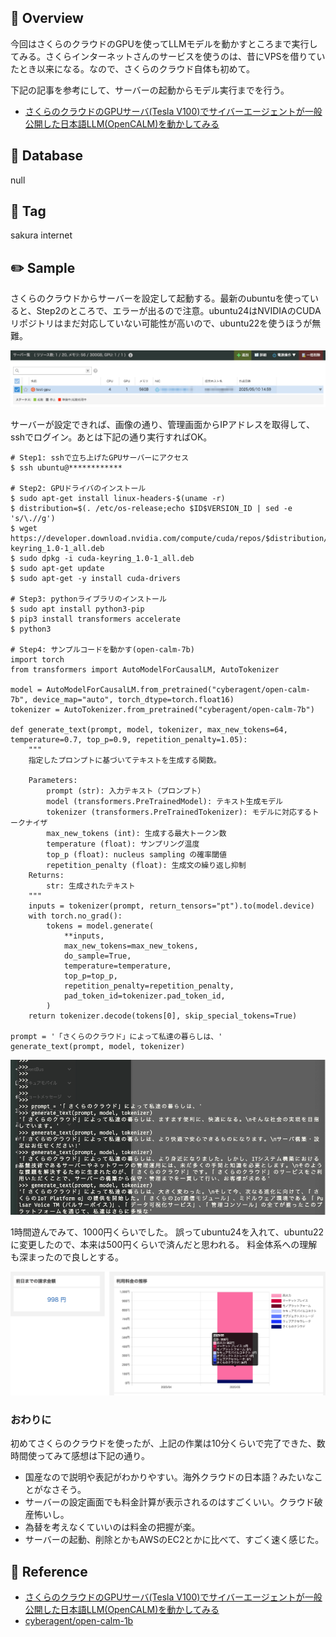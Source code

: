 ## :memo: Overview

今回はさくらのクラウドのGPUを使ってLLMモデルを動かすところまで実行してみる。さくらインターネットさんのサービスを使うのは、昔にVPSを借りていたとき以来になる。なので、さくらのクラウド自体も初めて。

下記の記事を参考にして、サーバーの起動からモデル実行までを行う。

- [さくらのクラウドのGPUサーバ(Tesla V100)でサイバーエージェントが一般公開した日本語LLM(OpenCALM)を動かしてみる](https://qiita.com/tar_xzvf/items/09ee2bf146c4a3319492#6%E3%82%B5%E3%83%B3%E3%83%97%E3%83%AB%E3%82%B3%E3%83%BC%E3%83%89%E3%82%92%E5%8B%95%E3%81%8B%E3%81%97%E3%81%A6%E3%81%BF%E3%82%8Bopen-calm-7b)

## :floppy_disk: Database

null

## :bookmark: Tag

sakura internet

## :pencil2: Sample

さくらのクラウドからサーバーを設定して起動する。最新のubuntuを使っていると、Step2のところで、エラーが出るので注意。ubuntu24はNVIDIAのCUDAリポジトリはまだ対応していない可能性が高いので、ubuntu22を使うほうが無難。

![server](https://github.com/SugiAki1989/sql_note/blob/main/image/p149-1.png)

サーバーが設定できれば、画像の通り、管理画面からIPアドレスを取得して、sshでログイン。あとは下記の通り実行すればOK。

```
# Step1: sshで立ち上げたGPUサーバーにアクセス
$ ssh ubuntu@************

# Step2: GPUドライバのインストール
$ sudo apt-get install linux-headers-$(uname -r)
$ distribution=$(. /etc/os-release;echo $ID$VERSION_ID | sed -e 's/\.//g')
$ wget https://developer.download.nvidia.com/compute/cuda/repos/$distribution/x86_64/cuda-keyring_1.0-1_all.deb
$ sudo dpkg -i cuda-keyring_1.0-1_all.deb
$ sudo apt-get update
$ sudo apt-get -y install cuda-drivers

# Step3: pythonライブラリのインストール
$ sudo apt install python3-pip
$ pip3 install transformers accelerate
$ python3

# Step4: サンプルコードを動かす(open-calm-7b)
import torch
from transformers import AutoModelForCausalLM, AutoTokenizer

model = AutoModelForCausalLM.from_pretrained("cyberagent/open-calm-7b", device_map="auto", torch_dtype=torch.float16)
tokenizer = AutoTokenizer.from_pretrained("cyberagent/open-calm-7b")

def generate_text(prompt, model, tokenizer, max_new_tokens=64, temperature=0.7, top_p=0.9, repetition_penalty=1.05):
    """
    指定したプロンプトに基づいてテキストを生成する関数。

    Parameters:
        prompt (str): 入力テキスト（プロンプト）
        model (transformers.PreTrainedModel): テキスト生成モデル
        tokenizer (transformers.PreTrainedTokenizer): モデルに対応するトークナイザ
        max_new_tokens (int): 生成する最大トークン数
        temperature (float): サンプリング温度
        top_p (float): nucleus sampling の確率閾値
        repetition_penalty (float): 生成文の繰り返し抑制
    Returns:
        str: 生成されたテキスト
    """
    inputs = tokenizer(prompt, return_tensors="pt").to(model.device)
    with torch.no_grad():
        tokens = model.generate(
            **inputs,
            max_new_tokens=max_new_tokens,
            do_sample=True,
            temperature=temperature,
            top_p=top_p,
            repetition_penalty=repetition_penalty,
            pad_token_id=tokenizer.pad_token_id,
        )
    return tokenizer.decode(tokens[0], skip_special_tokens=True)

prompt = '「さくらのクラウド」によって私達の暮らしは、'
generate_text(prompt, model, tokenizer)
```
![output](https://github.com/SugiAki1989/sql_note/blob/main/image/p149-2.png)

1時間遊んでみて、1000円くらいでした。
誤ってubuntu24を入れて、ubuntu22に変更したので、本来は500円くらいで済んだと思われる。
料金体系への理解も深まったので良しとする。

![price](https://github.com/SugiAki1989/sql_note/blob/main/image/p149-3.png)


### おわりに

初めてさくらのクラウドを使ったが、上記の作業は10分くらいで完了できた、数時間使ってみて感想は下記の通り。

- 国産なので説明や表記がわかりやすい。海外クラウドの日本語？みたいなことがなさそう。
- サーバーの設定画面でも料金計算が表示されるのはすごくいい。クラウド破産怖いし。
- 為替を考えなくていいのは料金の把握が楽。
- サーバーの起動、削除とかもAWSのEC2とかに比べて、すごく速く感じた。

## :closed_book: Reference

- [さくらのクラウドのGPUサーバ(Tesla V100)でサイバーエージェントが一般公開した日本語LLM(OpenCALM)を動かしてみる](https://qiita.com/tar_xzvf/items/09ee2bf146c4a3319492#6%E3%82%B5%E3%83%B3%E3%83%97%E3%83%AB%E3%82%B3%E3%83%BC%E3%83%89%E3%82%92%E5%8B%95%E3%81%8B%E3%81%97%E3%81%A6%E3%81%BF%E3%82%8Bopen-calm-7b)
- [cyberagent/open-calm-1b](https://huggingface.co/cyberagent/open-calm-1b) 